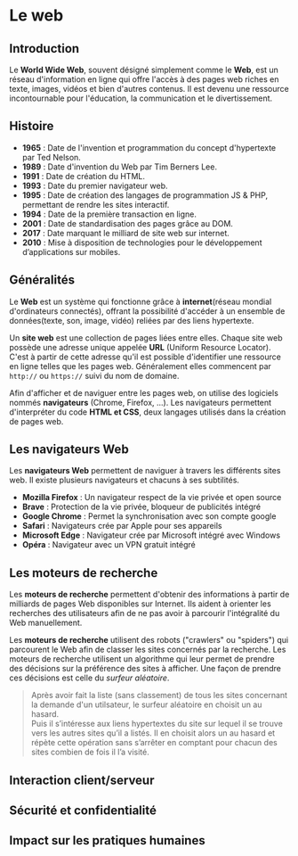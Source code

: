 
# Le web  

## Introduction  
Le __World Wide Web__, souvent désigné simplement comme le __Web__, est un réseau d'information en ligne qui offre l'accès à des pages web riches en texte, images, vidéos et bien d'autres contenus. Il est devenu une ressource incontournable pour l'éducation, la communication et le divertissement.


## Histoire  

- __1965__ : Date de l'invention et programmation du concept d'hypertexte par Ted Nelson.  
- __1989__ : Date d'invention du Web par Tim Berners Lee.     
- __1991__ : Date de création du HTML.    
- __1993__ : Date du premier navigateur web.     
- __1995__ : Date de création des langages de programmation JS & PHP, permettant de rendre les sites interactif.     
- __1994__ : Date de la première transaction en ligne.    
- __2001__ : Date de standardisation des pages grâce au DOM.    
- __2017__ : Date marquant le milliard de site web sur internet.      
- __2010__ : Mise à disposition de technologies pour le développement d’applications sur mobiles.      


## Généralités  

Le __Web__ est un système qui fonctionne grâce à __internet__(réseau mondial d'ordinateurs connectés), offrant la possibilité d'accéder à un ensemble de données(texte, son, image, vidéo) reliées par des liens hypertexte.  

Un __site web__ est une collection de pages liées entre elles. Chaque site web possède une adresse unique appelée __URL__ (Uniform Resource Locator). C'est à partir de cette adresse qu'il est possible d'identifier une ressource en ligne telles que les pages web. Généralement elles commencent par `http://` ou `https://` suivi du nom de domaine.  

Afin d'afficher et de naviguer entre les pages web, on utilise des logiciels nommés __navigateurs__ (Chrome, Firefox, ...).
Les navigateurs permettent d'interpréter du code __HTML et CSS__, deux langages utilisés dans la création de pages web.  


## Les navigateurs Web    

Les __navigateurs Web__ permettent de naviguer à travers les différents sites web. Il existe plusieurs navigateurs et chacuns à ses subtilités. 

- __Mozilla Firefox__ : Un navigateur respect de la vie privée et open source  
- __Brave__ : Protection de la vie privée, bloqueur de publicités intégré   
- __Google Chrome__ : Permet la synchronisation avec son compte google  
- __Safari__ : Navigateurs crée par Apple pour ses appareils   
- __Microsoft Edge__ : Navigateur crée par Microsoft intégré avec Windows  
- __Opéra__ : Navigateur avec un VPN gratuit intégré   



## Les moteurs de recherche  

Les __moteurs de recherche__ permettent d'obtenir des informations à partir de milliards de pages Web disponibles sur Internet. Ils aident à orienter les recherches des utilisateurs afin de ne pas avoir à parcourir l'intégralité du Web manuellement.  

Les __moteurs de recherche__ utilisent des robots ("crawlers" ou "spiders") qui parcourent le Web afin de classer les sites concernés par la recherche. Les moteurs de recherche utilisent un algorithme qui leur permet de prendre des décisions sur la préférence des sites à afficher. Une façon de prendre ces décisions est celle du _surfeur aléatoire_.    


> Après avoir fait la liste (sans classement) de tous les sites concernant la demande d'un utilsateur, le surfeur aléatoire en choisit un au hasard.  
> Puis il s’intéresse aux liens hypertextes du site sur lequel il se trouve vers les autres sites qu’il a listés. Il en choisit alors un au hasard et répète cette opération sans s’arrêter en comptant pour chacun des sites combien de fois il l’a visité.





## Interaction client/serveur  

## Sécurité et confidentialité

## Impact sur les pratiques humaines  